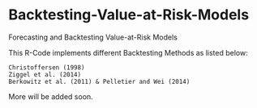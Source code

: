# Backtesting-Value-at-Risk-Models
Forecasting and Backtesting Value-at-Risk Models

This R-Code implements different Backtesting Methods as listed below:

	Christoffersen (1998)
	Ziggel et al. (2014)
	Berkowitz et al. (2011) & Pelletier and Wei (2014)
    
    
More will be added soon.
